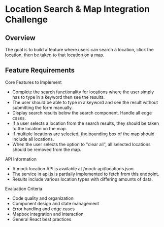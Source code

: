 # Location Search & Map Integration Challenge

## Overview

The goal is to build a feature where users can search a location, click the location, then be taken to that location on a map.

## Feature Requirements

Core Features to Implement

- Complete the search functionality for locations where the user simply has to type in a keyword then see the results.
- The user should be able to type in a keyword and see the result without submitting the form manually.
- Display search results below the search component. Handle all edge cases.
- If a user selects a location from the search results, they should be taken to the location on the map.
- If multiple locations are selected, the bounding box of the map should include all locations.
- When the user selects the option to "clear all", all selected locations should be removed from the map.

API Information

- A mock location API is available at /mock-api/locations.json.
- The service in api.js is partially implemented to fetch from this endpoint.
- Results include various location types with differing amounts of data.

Evaluation Criteria

- Code quality and organization
- Component design and state management
- Error handling and edge cases
- Mapbox integration and interaction
- General React best practices
